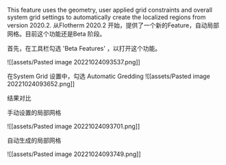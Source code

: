 This feature uses the geometry, user applied grid constraints and overall system grid settings to automatically create the localized regions from version 2020.2.
从Flotherm 2020.2 开始，提供了一个新的Feature，自动局部网格。目前这个功能还是Beta 阶段。

首先，在工具栏勾选 'Beta Features' ，以打开这个功能。

![[assets/Pasted image 20221024093537.png]]

在System Grid 设置中，勾选 Automatic Gredding
![[assets/Pasted image 20221024093652.png]]

结果对比

手动设置的局部网格

![[assets/Pasted image 20221024093701.png]]

自动生成的局部网格

![[assets/Pasted image 20221024093749.png]]